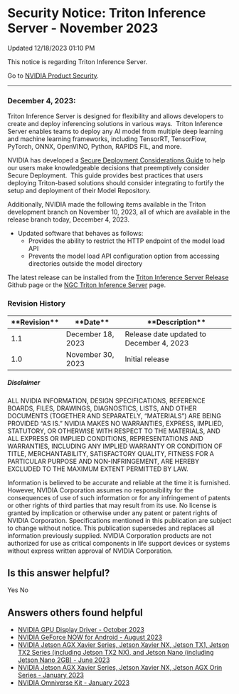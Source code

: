 

Security Notice: Triton Inference Server - November 2023
========================================================




 Updated 12/18/2023 01:10 PM



This notice is regarding Triton Inference Server. 


Go to [NVIDIA Product Security](https://www.nvidia.com/security/).






---




### December 4, 2023:


Triton Inference Server is designed for flexibility and allows developers to create and deploy inferencing solutions in various ways.  Triton Inference Server enables teams to deploy any AI model from multiple deep learning and machine learning frameworks, including TensorRT, TensorFlow, PyTorch, ONNX, OpenVINO, Python, RAPIDS FIL, and more.   

  

NVIDIA has developed a [Secure Deployment Considerations Guide](https://github.com/triton-inference-server/server/blob/r23.11/docs/customization_guide/deploy.md) to help our users make knowledgeable decisions that preemptively consider Secure Deployment.  This guide provides best practices that users deploying Triton-based solutions should consider integrating to fortify the setup and deployment of their Model Repository.  


Additionally, NVIDIA made the following items available in the Triton development branch on November 10, 2023, all of which are available in the release branch today, December 4, 2023. 


* Updated software that behaves as follows:
	+ Provides the ability to restrict the HTTP endpoint of the model load API
	+ Prevents the model load API configuration option from accessing directories outside the model directory


The latest release can be installed from the [Triton Inference Server Release](https://github.com/triton-inference-server/server/releases) Github page or the [NGC Triton Inference Server](https://catalog.ngc.nvidia.com/orgs/nvidia/containers/tritonserver) page.
### Revision History








| \*\*Revision\*\* | \*\*Date\*\* | \*\*Description\*\* |
| --- | --- | --- |
| 1.1 | December 18, 2023 | Release date updated to December 4, 2023 |
| 1.0 | November 30, 2023 | Initial release |


##### Disclaimer


ALL NVIDIA INFORMATION, DESIGN SPECIFICATIONS, REFERENCE BOARDS, FILES, DRAWINGS, DIAGNOSTICS, LISTS, AND OTHER DOCUMENTS (TOGETHER AND SEPARATELY, “MATERIALS”) ARE BEING PROVIDED “AS IS.” NVIDIA MAKES NO WARRANTIES, EXPRESS, IMPLIED, STATUTORY, OR OTHERWISE WITH RESPECT TO THE MATERIALS, AND ALL EXPRESS OR IMPLIED CONDITIONS, REPRESENTATIONS AND WARRANTIES, INCLUDING ANY IMPLIED WARRANTY OR CONDITION OF TITLE, MERCHANTABILITY, SATISFACTORY QUALITY, FITNESS FOR A PARTICULAR PURPOSE AND NON-INFRINGEMENT, ARE HEREBY EXCLUDED TO THE MAXIMUM EXTENT PERMITTED BY LAW.


Information is believed to be accurate and reliable at the time it is furnished. However, NVIDIA Corporation assumes no responsibility for the consequences of use of such information or for any infringement of patents or other rights of third parties that may result from its use. No license is granted by implication or otherwise under any patent or patent rights of NVIDIA Corporation. Specifications mentioned in this publication are subject to change without notice. This publication supersedes and replaces all information previously supplied. NVIDIA Corporation products are not authorized for use as critical components in life support devices or systems without express written approval of NVIDIA Corporation.










Is this answer helpful?
-----------------------



Yes
No







Answers others found helpful
----------------------------


* [ NVIDIA GPU Display Driver - October 2023](/app/answers/detail/a_id/5491/related/1)
* [ NVIDIA GeForce NOW for Android - August 2023](/app/answers/detail/a_id/5476/related/1)
* [ NVIDIA Jetson AGX Xavier Series, Jetson Xavier NX, Jetson TX1, Jetson TX2 Series (including Jetson TX2 NX), and Jetson Nano (including Jetson Nano 2GB) - June 2023](/app/answers/detail/a_id/5466/related/1)
* [ NVIDIA Jetson AGX Xavier Series, Jetson Xavier NX, Jetson AGX Orin Series - January 2023](/app/answers/detail/a_id/5442/related/1)
* [ NVIDIA Omniverse Kit - January 2023](/app/answers/detail/a_id/5418/related/1)








